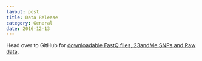 ```yaml
---
layout: post
title: Data Release
category: General
date: 2016-12-13
---
```


Head over to GitHub for
[downloadable FastQ files, 23andMe SNPs and Raw data](https://github.com/nanoporetech/ONTHG1).

